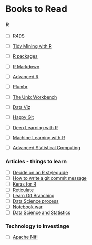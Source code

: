 # Books to Read

### R

- [ ] [R4DS](http://r4ds.had.co.nz/introduction.html)
- [ ] [Tidy Mining with R](https://www.tidytextmining.com/)
- [ ] [R packages](http://r-pkgs.had.co.nz/)
- [ ] [R Markdown](https://bookdown.org/yihui/rmarkdown/)
- [ ] [Advanced R](https://adv-r.hadley.nz/)
- [ ] [Plumbr](https://rviews.rstudio.com/2018/08/30/slack-and-plumber-part-one/)
- [ ] [The Unix Workbench](https://seankross.com/the-unix-workbench/index.html)
- [ ] [Data Viz](https://serialmentor.com/dataviz/)
- [ ] [Happy Git](https://www.rstudio.com/resources/videos/happy-git-and-gihub-for-the-user-tutorial/)
- [ ] [Deep Learning with R](https://blog.rstudio.com/2018/09/12/getting-started-with-deep-learning-in-r/)
- [ ] [Machine Learning with R](https://shirinsplayground.netlify.com/2018/06/intro_to_ml_workshop_heidelberg/)
- [ ] [Advanced Statistical Computing](https://bookdown.org/rdpeng/advstatcomp/)


### Articles - things to learn

- [ ] [Decide on an R styleguide](http://style.tidyverse.org/)
- [ ] [How to write a git commit message](https://chris.beams.io/posts/git-commit/)
- [ ] [Keras for R](https://blog.rstudio.com/2017/09/05/keras-for-r/)
- [ ] [Reticulate](https://rstudio.github.io/reticulate/)
- [ ] [Learn Git Branching](https://learngitbranching.js.org/)
- [ ] [Data Science process](https://simplystatistics.org/2018/09/14/divergent-and-convergent-phases-of-data-analysis/)
- [ ] [Notebook war](https://yihui.name/en/2018/09/notebook-war/)
- [ ] [Data Science and Statistics](https://www.youtube.com/watch?v=C1zMUjHOLr4)

### Technology to investiage

-[ ] [Apache Nifi](https://nifi.apache.org/)
